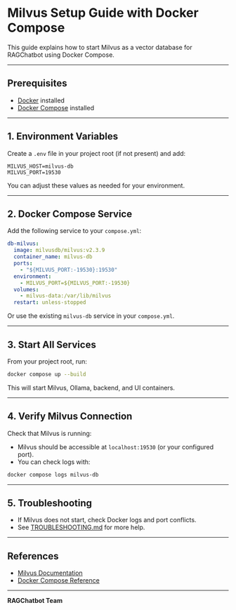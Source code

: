 # Milvus Setup Guide with Docker Compose

This guide explains how to start Milvus as a vector database for RAGChatbot using Docker Compose.

---

## Prerequisites
- [Docker](https://www.docker.com/) installed
- [Docker Compose](https://docs.docker.com/compose/) installed

---

## 1. Environment Variables

Create a `.env` file in your project root (if not present) and add:

```env
MILVUS_HOST=milvus-db
MILVUS_PORT=19530
```

You can adjust these values as needed for your environment.

---

## 2. Docker Compose Service

Add the following service to your `compose.yml`:

```yaml
db-milvus:
  image: milvusdb/milvus:v2.3.9
  container_name: milvus-db
  ports:
    - "${MILVUS_PORT:-19530}:19530"
  environment:
    - MILVUS_PORT=${MILVUS_PORT:-19530}
  volumes:
    - milvus-data:/var/lib/milvus
  restart: unless-stopped
```

Or use the existing `milvus-db` service in your `compose.yml`.

---

## 3. Start All Services

From your project root, run:

```sh
docker compose up --build
```

This will start Milvus, Ollama, backend, and UI containers.

---

## 4. Verify Milvus Connection

Check that Milvus is running:

- Milvus should be accessible at `localhost:19530` (or your configured port).
- You can check logs with:

```sh
docker compose logs milvus-db
```

---

## 5. Troubleshooting
- If Milvus does not start, check Docker logs and port conflicts.
- See [TROUBLESHOOTING.md](../TROUBLESHOOTING.md) for more help.

---

## References
- [Milvus Documentation](https://milvus.io/docs)
- [Docker Compose Reference](https://docs.docker.com/compose/)

---

**RAGChatbot Team**
